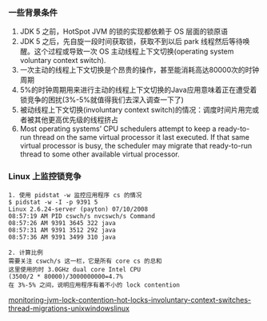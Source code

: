 ### 一些背景条件

1. JDK 5 之前，HotSpot JVM 的锁的实现都依赖于 OS 层面的锁原语
2. JDK 5 之后，先自旋一段时间获取锁，获取不到以后 park 线程然后等待唤醒。这个过程或导致一次 OS 主动线程上下文切换(operating system voluntary context switch).
3. 一次主动的线程上下文切换是个昂贵的操作，甚至能消耗高达80000次的时钟周期
4. 5%的时钟周期用来进行主动的线程上下文切换的Java应用意味着正在遭受着锁竞争的困扰(3%-5%就值得我们去深入调查一下了)
5. 被动线程上下文切换(involuntary context switch)的情况：调度时间片用完或者被其他更高优先级的线程挤占
6. Most operating systems’ CPU schedulers attempt to keep a ready-to-run thread on the same virtual processor it last executed. If that same virtual processor is busy, the scheduler may migrate that ready-to-run thread to some other available virtual processor.

### Linux 上监控锁竞争

```
1. 使用 pidstat -w 监控应用程序 cs 的情况
$ pidstat -w -I -p 9391 5
Linux 2.6.24-server (payton) 07/10/2008
08:57:19 AM PID cswch/s nvcswch/s Command
08:57:26 AM 9391 3645 322 java
08:57:31 AM 9391 3512 292 java
08:57:36 AM 9391 3499 310 java

2. 计算比例
需要关注 cswch/s 这一栏，它是所有 core cs 的总和
这里使用的时 3.0GHz dual core Intel CPU
(3500/2 * 80000)/3000000000=4.7%
在 3%-5% 之间，说明应用程序有着不小的 lock contention
```

[monitoring-jvm-lock-contention-hot-locks-involuntary-context-switches-thread-migrations-unixwindowslinux](https://www.techpaste.com/2012/02/monitoring-jvm-lock-contention-hot-locks-involuntary-context-switches-thread-migrations-unixwindowslinux/#:~:text=Monitoring%20Lock%20Contention%20on%20Linux%20It%20is%20possible,kernel%20version%20of%202.6.23%20or%20later%20is%20required.)